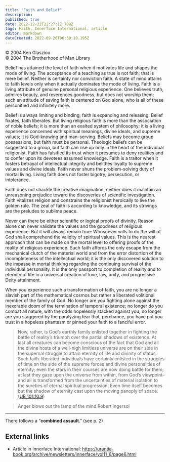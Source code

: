 ```yaml
---
title: "Faith and Belief"
description: 
published: true
date: 2022-12-22T22:27:12.799Z
tags: Faith, Innerface International, article
editor: markdown
dateCreated: 2022-09-26T06:50:10.195Z
---
```


<p class="v-card v-sheet theme--light grey lighten-3 px-2">© 2004 Ken Glasziou<br>© 2004 The Brotherhood of Man Library</p>

Belief has attained the level of faith when it motivates life and shapes the mode of living. The acceptance of a teaching as true is not faith; that is mere belief. Neither is certainty nor conviction faith. A state of mind attains to faith levels only when it actually dominates the mode of living. Faith is a living attribute of genuine personal religious experience. One believes truth, admires beauty, and reverences goodness, but does not worship them; such an attitude of saving faith is centered on God alone, who is all of these personified and infinitely more.

Belief is always limiting and binding; faith is expanding and releasing. Belief fixates, faith liberates. But living religious faith is more than the association of noble beliefs; it is more than an exalted system of philosophy; it is a living experience concerned with spiritual meanings, divine ideals, and supreme values; it is God-knowing and man-serving. Beliefs may become group possessions, but faith must be personal. Theologic beliefs can be suggested to a group, but faith can rise up only in the heart of the individual religionist. Faith has falsified its trust when it presumes to deny realities and to confer upon its devotees assumed knowledge. Faith is a traitor when it fosters betrayal of intellectual integrity and belittles loyalty to supreme values and divine ideals. Faith never shuns the problem-solving duty of mortal living. Living faith does not foster bigotry, persecution, or intolerance.

Faith does not shackle the creative imagination, neither does it maintain an unreasoning prejudice toward the discoveries of scientific investigation. Faith vitalizes religion and constrains the religionist heroically to live the golden rule. The zeal of faith is according to knowledge, and its strivings are the preludes to sublime peace.

Never can there be either scientific or logical proofs of divinity. Reason alone can never validate the values and the goodness of religious experience. But it will always remain true: Whosoever wills to do the will of God shall comprehend the validity of spiritual values. This is the nearest approach that can be made on the mortal level to offering proofs of the reality of religious experience. Such faith affords the only escape from the mechanical clutch of the material world and from the error distortion of the incompleteness of the intellectual world; it is the only discovered solution to the impasse in mortal thinking regarding the continuing survival of the individual personality. It is the only passport to completion of reality and to eternity of life in a universal creation of love, law, unity, and progressive Deity attainment.

When you experience such a transformation of faith, you are no longer a slavish part of the mathematical cosmos but rather a liberated volitional member of the family of God. No longer are you fighting alone against the inexorable doom of the termination of temporal existence; no longer do you combat all nature, with the odds hopelessly stacked against you; no longer are you staggered by the paralyzing fear that, perchance, you have put you trust in a hopeless phantasm or pinned your faith to a fanciful error.

> Now, rather, is God’s earthly family enlisted together in fighting the battle of reality’s triumph over the partial shadows of existence. At last all creatures can become conscious of the fact that God and all the divine hosts of a well-nigh limitless universe are on their side in the supernal struggle to attain eternity of life and divinity of status. Such faith-liberated individuals have certainly enlisted in the struggles of time on the side of the supreme forces and divine personalities of eternity; even the stars in their courses are now doing battle for them; at last they gaze upon the universe from within, from God’s viewpoint–and all is transformed from the uncertainties of material isolation to the sureties of eternal spiritual progression. Even time itself becomes but the shadow of eternity cast upon the moving panoply of space. ([UB 101:10.9](/en/The_Urantia_Book/101#p10_9))

> Anger blows out the lamp of the mind
>  Robert Ingersol

---

There follows a “**combined assault**.” (see p. 2)

## External links

- Article in Innerface International: https://urantia-book.org/archive/newsletters/innerface/vol11_6/page6.html

